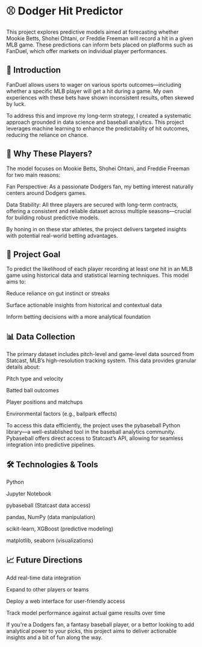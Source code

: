 # ⚾ Dodger Hit Predictor

This project explores predictive models aimed at forecasting whether Mookie Betts, Shohei Ohtani, or Freddie Freeman will record a hit in a given MLB game. These predictions can inform bets placed on platforms such as FanDuel, which offer markets on individual player performances.

## 📌 Introduction
FanDuel allows users to wager on various sports outcomes—including whether a specific MLB player will get a hit during a game. My own experiences with these bets have shown inconsistent results, often skewed by luck.

To address this and improve my long-term strategy, I created a systematic approach grounded in data science and baseball analytics. This project leverages machine learning to enhance the predictability of hit outcomes, reducing the reliance on chance.

## 🎯 Why These Players?
The model focuses on Mookie Betts, Shohei Ohtani, and Freddie Freeman for two main reasons:

Fan Perspective: As a passionate Dodgers fan, my betting interest naturally centers around Dodgers games.

Data Stability: All three players are secured with long-term contracts, offering a consistent and reliable dataset across multiple seasons—crucial for building robust predictive models.

By honing in on these star athletes, the project delivers targeted insights with potential real-world betting advantages.

## 🧠 Project Goal
To predict the likelihood of each player recording at least one hit in an MLB game using historical data and statistical learning techniques. This model aims to:

Reduce reliance on gut instinct or streaks

Surface actionable insights from historical and contextual data

Inform betting decisions with a more analytical foundation

## 📊 Data Collection
The primary dataset includes pitch-level and game-level data sourced from Statcast, MLB’s high-resolution tracking system. This data provides granular details about:

Pitch type and velocity

Batted ball outcomes

Player positions and matchups

Environmental factors (e.g., ballpark effects)

To access this data efficiently, the project uses the pybaseball Python library—a well-established tool in the baseball analytics community. Pybaseball offers direct access to Statcast’s API, allowing for seamless integration into predictive pipelines.

## 🛠️ Technologies & Tools
Python

Jupyter Notebook

pybaseball (Statcast data access)

pandas, NumPy (data manipulation)

scikit-learn, XGBoost (predictive modeling)

matplotlib, seaborn (visualizations)

## 📈 Future Directions
Add real-time data integration

Expand to other players or teams

Deploy a web interface for user-friendly access

Track model performance against actual game results over time

If you're a Dodgers fan, a fantasy baseball player, or a bettor looking to add analytical power to your picks, this project aims to deliver actionable insights and a bit of fun along the way.
